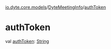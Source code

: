 [io.dyte.core.models](../index.md)/[DyteMeetingInfo](index.md)/[authToken](auth-token.md)

# authToken


val [authToken](auth-token.md): [String](https://kotlinlang.org/api/latest/jvm/stdlib/kotlin/-string/index.html)
